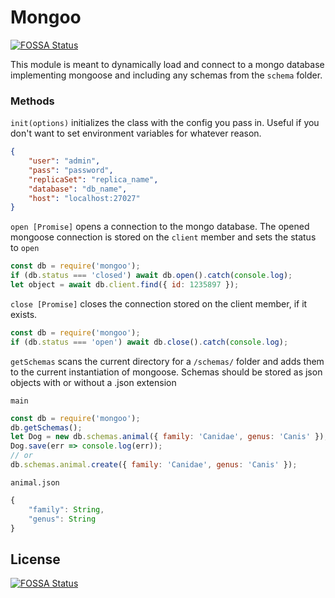 # Mongoo
[![FOSSA Status](https://app.fossa.io/api/projects/git%2Bgithub.com%2Fjaydenrasmussen%2Fmongoo.svg?type=shield)](https://app.fossa.io/projects/git%2Bgithub.com%2Fjaydenrasmussen%2Fmongoo?ref=badge_shield)


This module is meant to dynamically load and connect to a mongo database implementing mongoose and including any schemas from the `schema` folder.

### Methods

`init(options)` initializes the class with the config you pass in. Useful if you don't want to set environment variables for whatever reason.

```json
{
    "user": "admin",
	"pass": "password",
	"replicaSet": "replica_name",
	"database": "db_name",
	"host": "localhost:27027"
}
```

`open [Promise]` opens a connection to the mongo database. The opened mongoose connection is stored on the `client` member and sets the status to `open`

```javascript
const db = require('mongoo');
if (db.status === 'closed') await db.open().catch(console.log);
let object = await db.client.find({ id: 1235897 });
```

`close [Promise]` closes the connection stored on the client member, if it exists.

```javascript
const db = require('mongoo');
if (db.status === 'open') await db.close().catch(console.log);
```

`getSchemas` scans the current directory for a `/schemas/` folder and adds them to the current instantiation of mongoose. Schemas should be stored as json objects with or without a .json extension

`main`

```javascript
const db = require('mongoo');
db.getSchemas();
let Dog = new db.schemas.animal({ family: 'Canidae', genus: 'Canis' });
Dog.save(err => console.log(err));
// or
db.schemas.animal.create({ family: 'Canidae', genus: 'Canis' });
```

`animal.json`

```javascript
{
    "family": String,
	"genus": String
}
```



## License
[![FOSSA Status](https://app.fossa.io/api/projects/git%2Bgithub.com%2Fjaydenrasmussen%2Fmongoo.svg?type=large)](https://app.fossa.io/projects/git%2Bgithub.com%2Fjaydenrasmussen%2Fmongoo?ref=badge_large)